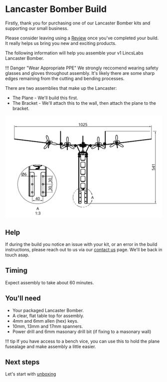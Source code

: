 # Lancaster Bomber Build

Firstly, thank you for purchasing one of our Lancaster Bomber kits and supporting our small business. 

Please consider leaving using a [Review](https://www.facebook.com/LincsLabs/reviews) once you've completed your build. It really helps us bring you new and exciting products.

The following information will help you assemble your v1 LincsLabs Lancaster Bomber.

!!! Danger "Wear Appropriate PPE"
    We strongly reccomend wearing safety glasses and gloves throughout assembly. It's likely there are some sharp edges remaining from the cutting and bending processes. 
    

There are two assemblies that make up the Lancaster:

- The Plane - We'll build this first.
- The Bracket - We'll attach this to the wall, then attach the plane to the bracket.

![Image title](photos/Drawing.jpeg) 

## Help

If during the build you notice an issue with your kit, or an error in the build instructions, please reach out to us via our [contact us](https://lincslabs.co.uk/pages/contact) page. We'll be back in touch asap.

## Timing

Expect assembly to take about 60 minutes.

## You'll need

- Your packaged Lancaster Bomber.
- A clear, flat table top for assembly.
- 4mm and 6mm allen (hex) keys.
- 10mm, 13mm and 17mm spanners.
- Power drill and 6mm masonary drill bit (if fixing to a masonary wall)

!!! tip
    If you have access to a bench vice, you can use this to hold the plane fusealage and make assembly a little easier.

## Next steps

Let's start with [unboxing](unbox.md)







